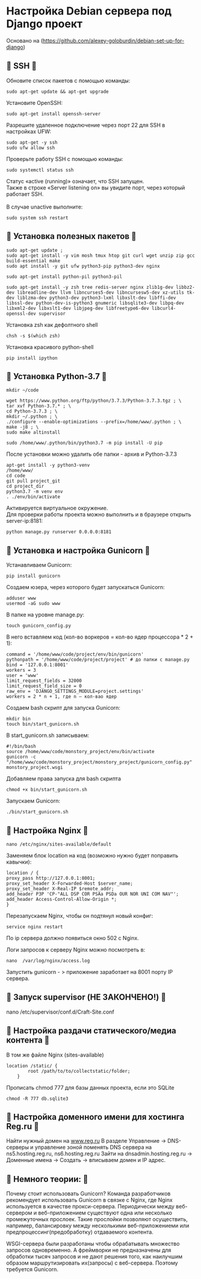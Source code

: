 # Настройка Debian сервера под Django проект
Основано на (https://github.com/alexey-goloburdin/debian-set-up-for-django)


## :anger: SSH :anger:


Обновите список пакетов с помощью команды:
```
sudo apt-get update && apt-get upgrade
```

Установите OpenSSH:
```
sudo apt-get install openssh-server
```

Разрешите удаленное подключение через порт 22 для SSH в настройках UFW:
```
sudo apt-get -y ssh 
sudo ufw allow ssh
```
Проверьте работу SSH с помощью команды:
```
sudo systemctl status ssh
```
Статус «active (running)» означает, что SSH запущен. <br>
Также в строке «Server listening on» вы увидите порт, через который работает SSH. <br>
<br>
В случае unactive выполните:
```
sudo system ssh restart
```

## :anger: Установка полезных пакетов :anger:
```
sudo apt-get update ; 
sudo apt-get install -y vim mosh tmux htop git curl wget unzip zip gcc build-essential make 
sudo apt install -y git ufw python3-pip python3-dev nginx

sudo apt-get install python-pil python3-pil

sudo apt-get install -y zsh tree redis-server nginx zlib1g-dev libbz2-dev libreadline-dev llvm libncurses5-dev libncursesw5-dev xz-utils tk-dev liblzma-dev python3-dev python3-lxml libxslt-dev libffi-dev libssl-dev python-dev-is-python3 gnumeric libsqlite3-dev libpq-dev libxml2-dev libxslt1-dev libjpeg-dev libfreetype6-dev libcurl4-openssl-dev supervisor 
```

Установка zsh как дефолтного shell
```
chsh -s $(which zsh)
```

Установка красивого python-shell
```
pip install ipython
```

## :anger: Установка Python-3.7 :anger:
```
mkdir ~/code

wget https://www.python.org/ftp/python/3.7.3/Python-3.7.3.tgz ; \
tar xvf Python-3.7.* ; \
cd Python-3.7.3 ; \
mkdir ~/.python ; \
./configure --enable-optimizations --prefix=/home/www/.python ; \
make -j8 ; \
sudo make altinstall

sudo /home/www/.python/bin/python3.7 -m pip install -U pip
```
После установки можно удалить обе папки - архив и Python-3.7.3
```
apt-get install -y python3-venv
/home/www/
cd code
git pull project_git
cd project_dir
python3.7 -m venv env
. ./env/bin/activate
```
Активируется виртуальное окружение. <br>
Для проверки работы проекта можно выполнить и в браузере открыть server-ip:8181: 
```
python manage.py runserver 0.0.0.0:8181
```

## :anger: Установка и настройка Gunicorn :anger:
Устанавливаем Gunicorn:
```
pip install gunicorn
```

Создаем юзера, через которого будет запускаться Gunicorn:
```
adduser www
usermod -aG sudo www
```

В папке на уровне manage.py:
```
touch gunicorn_config.py
```

В него вставляем код (кол-во воркеров = кол-во ядер процессора * 2 + 1): 
```
command = '/home/www/code/project/env/bin/gunicorn'
pythonpath = '/home/www/code/project/project' # до папки с manage.py
bind = '127.0.0.1:8001'
workers = 3 
user = 'www'
limit_request_fields = 32000
limit_request_field_size = 0
raw_env = 'DJANGO_SETTINGS_MODULE=project.settings'
workers = 2 * n + 1, где n – кол-вао ядер
```
Создаем bash скрипт для запуска Gunicorn:
```
mkdir bin
touch bin/start_gunicorn.sh
```

В start_gunicorn.sh записываем:
```
#!/bin/bash 
source /home/www/code/monstory_project/env/bin/activate
gunicorn -c "/home/www/code/monstory_project/monstory_project/gunicorn_config.py" monstory_project.wsgi
```

Добавляем права запуска для bash скрипта
```
chmod +x bin/start_gunicorn.sh
```

Запускаем Gunicorn: 
```
./bin/start_gunicorn.sh
```

## :anger: Настройка Nginx :anger:

```
nano /etc/nginx/sites-available/default
```

Заменяем блок location на код (возможно нужно будет поправить кавычки):
```
location / {
proxy_pass http://127.0.0.1:8001;
proxy_set_header X-Forwarded-Host $server_name;
proxy_set_header X-Real-IP $remote_addr;
add_header P3P 'CP-"ALL DSP COR PSAa PSDa OUR NOR UNI COM NAV"';
add_header Access-Control-Allow-Origin *;
}
```

Перезапускаем Nginx, чтобы он подтянул новый конфиг:
```
service nginx restart
```

По ip сервера должно появиться окно 502 с Nginx.

Логи запросов к серверу Nginx можно посмотреть в: 
```
nano  /var/log/nginx/access.log
```

Запустить gunicorn - > приложение заработает на 8001 порту IP сервера. 

## :anger: Запуск supervisor (НЕ ЗАКОНЧЕНО!) :anger:
nano /etc/supervisor/conf.d/Craft-Site.conf

## :anger: Настройка раздачи статического/медиа контента :anger:
В том же файле Nginx (sites-available)
```
location /static/ {
        root /path/to/to/collectstatic/folder;
    }
```

Прописать chmod 777 для базы данных проекта, если это SQLite

```
chmod -R 777 db.sqlite3
```

## :anger: Настройка доменного имени для хостинга Reg.ru :anger:
Найти нужный домен на www.reg.ru 
В разделе Управление -> DNS-серверы и управление зоной поменять DNS сервера на ns5.hosting.reg.ru, ns6.hosting.reg.ru
Зайти на dnsadmin.hosting.reg.ru -> Доменные имена -> Создать -> вписываем домен и IP адрес. 



## :anger: Немного теории: :anger:
Почему стоит использовать Gunicorn?
Команда разработчиков рекомендует использовать Gunicorn в связке с Nginx, где Nginx используется в качестве прокси-сервера.
Периодически между веб-сервером и веб-приложением существуют одна или несколько промежуточных прослоек. Такие прослойки позволяют осуществить, например, балансировку между несколькими веб-приложениеми или предпроцессинг(предобработку) отдаваемого контента.

WSGI-сервера были разработаны чтобы обрабатывать множество запросов одновременно. А фреймворки не предназначены для обработки тысяч запросов и не дают решения того, как наилучшим образом маршрутизировать их(запросы) с веб-сервера. Поэтому требуется Gunicorn.


